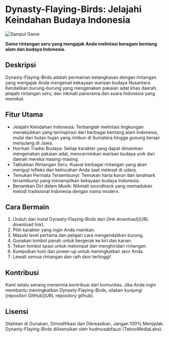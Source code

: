 # Dynasty-Flaying-Birds: Jelajahi Keindahan Budaya Indonesia
![Sampul Game](https://github.com/hudmusabfauzi/Dynasty-Flaying-Birds/assets/102576674/5c2a948c-3fd6-462f-89f1-50ac44b3f698)

**Game rintangan seru yang mengajak Anda melintasi beragam bentang alam dan budaya Indonesia.**



## Deskripsi

Dynasty-Flaying-Birds adalah permainan ketangkasan dengan rintangan yang mengajak Anda mengenali kekayaan warisan budaya Nusantara. Kendalikan burung-burung yang mengenakan pakaian adat khas daerah, jelajahi rintangan seru, dan nikmati panorama dan suara Indonesia yang memikat.

## Fitur Utama

* Jelajahi Keindahan Indonesia: Terbanglah melintasi lingkungan menakjubkan yang terinspirasi dari berbagai bentang alam Indonesia, mulai dari hutan hujan yang rimbun di Sumatera hingga gunung berapi menjulang di Jawa.
* Hormati Tradisi Budaya: Setiap karakter yang dapat dimainkan mengenakan pakaian adat, mencerminkan warisan budaya unik dari daerah mereka masing-masing.
* Taklukkan Rintangan Seru: Kuasai berbagai rintangan yang akan menguji refleks dan kelincahan Anda saat melesat di udara.
* Temukan Permata Tersembunyi: Temukan harta karun dan landmark tersembunyi yang menampilkan kekayaan budaya Indonesia.
* Benamkan Diri dalam Musik: Nikmati soundtrack yang memadukan melodi tradisional Indonesia dengan irama modern.

## Cara Bermain

1. Unduh dan instal Dynasty-Flaying-Birds dari [link download](URL download link).
2. Pilih karakter yang ingin Anda mainkan.
3. Masuki level pertama dan pelajari cara mengendalikan burung.
4. Gunakan tombol panah untuk bergerak ke kiri dan kanan.
5. Tekan tombol spasi untuk melompat dan menghindari rintangan.
6. Kumpulkan koin dan power-up untuk meningkatkan skor Anda.
7. Lewati semua rintangan dan raih skor tertinggi!

## Kontribusi

Kami selalu senang menerima kontribusi dari komunitas. Jika Anda ingin membantu meningkatkan Dynasty-Flaying-Birds, silakan kunjungi [repositori GitHub](URL repository github).

## Lisensi

Silahkan di Gunakan, Dimodifikasi dan Dikreasikan, Jangan 100% Menjiplak. Dynasty-Flaying-Birds dilisensikan oleh hudmusabfauzi (TeknoMediaLabs).

